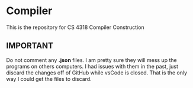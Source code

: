 # Compiler

This is the repository for CS 4318 Compiler Construction

## **IMPORTANT**

Do not comment any **.json** files. I am pretty sure they will mess up the programs on others computers. I had issues with them in the past, just discard the changes off of GitHub while vsCode is closed. That is the only way I could get the files to discard.